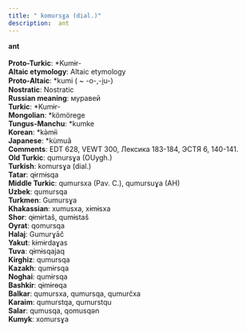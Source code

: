 ```yaml
---
title: " komursɣa (dial.)"
description:  ant
---
```

<p data-pagefind-weight="0.5">
<strong> ant</strong><br><br>
<strong>Proto-Turkic</strong>:  *Kumɨr-<br>
<strong>Altaic etymology</strong>:  Altaic etymology<br>
<strong> Proto-Altaic</strong>:  *kumi ( ~ -o-,-i̯u-)<br>
<strong>Nostratic</strong>:  Nostratic<br>
<strong>Russian meaning</strong>:  муравей<br>
<strong>Turkic</strong>:  *Kumɨr-<br>
<strong>Mongolian</strong>:  *kömörege<br>
<strong>Tungus-Manchu</strong>:  *kumke<br>
<strong>Korean</strong>:  *kǝ̀mɨ́i<br>
<strong>Japanese</strong>:  *kùmuâ<br>
<strong>Comments</strong>:  EDT 628, VEWT 300, Лексика 183-184, ЭСТЯ 6, 140-141.<br>
<strong>Old Turkic</strong>:  qumursɣa (OUygh.)<br>
<strong>Turkish</strong>:  komursɣa (dial.)<br>
<strong>Tatar</strong>:  qɨrmɨsqa<br>
<strong>Middle Turkic</strong>:  qumursxa (Pav. C.), qumursuɣa (AH)<br>
<strong>Uzbek</strong>:  qumursqa<br>
<strong>Turkmen</strong>:  Gumursɣa<br>
<strong>Khakassian</strong>:  xumusxa, xɨmɨsxa<br>
<strong>Shor</strong>:  qɨmɨrtaš, qumɨstaš<br>
<strong>Oyrat</strong>:  qomursqa<br>
<strong>Halaj</strong>:  Gumurɣāč<br>
<strong>Yakut</strong>:  kɨmɨrdaɣas<br>
<strong>Tuva</strong>:  qɨmɨsqajaq<br>
<strong>Kirghiz</strong>:  qumursqa<br>
<strong>Kazakh</strong>:  qumɨrsqa<br>
<strong>Noghai</strong>:  qumɨrsqa<br>
<strong>Bashkir</strong>:  qɨmɨrɵqa<br>
<strong>Balkar</strong>:  qumursxa, qumursqa, qumurčxa<br>
<strong>Karaim</strong>:  qumurstqa, qumurstqu<br>
<strong>Salar</strong>:  qumusqa, qomusqǝn<br>
<strong>Kumyk</strong>:  xomursɣa<br>

</p>
